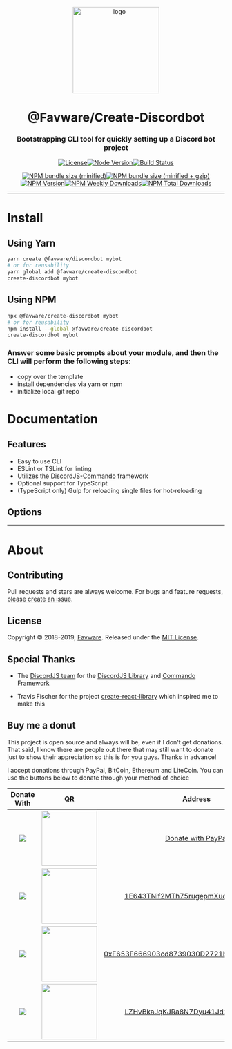 <div align="center">
<p>
<a href="https://favware.tech/create-discordbot">
<img src="https://storage.googleapis.com/data-sunlight-146313.appspot.com/website-project-icons/create-discordbot.png" height="200" alt="logo">
</a>
</p>

<p>
<h1> @Favware/Create-Discordbot </h1>
<h3> Bootstrapping CLI tool for quickly setting up a Discord bot project </h3>
</p>

<p>
<a href="https://github.com/favware/create-discordbot/blob/master/LICENSE.md"><img src="https://img.shields.io/github/license/favware/create-discordbot.svg?style=flat-square" alt="License"></a><!--
--><a href="https://www.npmjs.com/package/@favware/create-discordbot"><img src="https://img.shields.io/node/v/@favware/create-discordbot.svg?style=flat-square" alt="Node Version"></a><!--
--><a href="https://circleci.com/gh/favware/create-discordbot/tree/master"><img src="https://img.shields.io/circleci/project/github/favware/create-discordbot/master.svg?style=flat-square" alt="Build Status" title="Build Status" /></a>
</p>

<p>
<a href="https://www.npmjs.com/package/@favware/create-discordbot"><img src="https://img.shields.io/bundlephobia/min/@favware/create-discordbot.svg?style=popout-square" alt="NPM bundle size (minified)" title="NPM bundle size (minified)" /></a><!--
--><a href="https://www.npmjs.com/package/@favware/create-discordbot"><img src="https://img.shields.io/bundlephobia/minzip/@favware/create-discordbot.svg?style=flat-square" alt="NPM bundle size (minified + gzip)" title="NPM bundle size (minified + gzip)" /></a><!--
--><a href="https://www.npmjs.com/package/@favware/create-discordbot"><img src="https://img.shields.io/npm/v/@favware/create-discordbot.svg?style=flat-square" alt="NPM Version" title="NPM Version" /></a><!--
--><a href="https://www.npmjs.com/package/@favware/create-discordbot"><img src="https://img.shields.io/npm/dw/@favware/create-discordbot.svg?style=flat-square" alt="NPM Weekly Downloads" title="NPM Weekly Downloads" /></a><!--
--><a href="https://www.npmjs.com/package/@favware/create-discordbot"><img src="https://img.shields.io/npm/dt/@favware/create-discordbot.svg?style=flat-square" alt="NPM Total Downloads" title="NPM Total Downloads" /></a>
</p>
</div>

---

# Install

## Using Yarn

```sh
yarn create @favware/discordbot mybot
# or for reusability
yarn global add @favware/create-discordbot
create-discordbot mybot
```

## Using NPM

```sh
npx @favware/create-discordbot mybot
# or for reusability
npm install --global @favware/create-discordbot
create-discordbot mybot
```

### Answer some basic prompts about your module, and then the CLI will perform the following steps:

- copy over the template
- install dependencies via yarn or npm
- initialize local git repo

# Documentation

## Features

- Easy to use CLI
- ESLint or TSLint for linting
- Utilizes the [DiscordJS-Commando](https://github.com/discordjs/Commando) framework
- Optional support for TypeScript
- (TypeScript only) Gulp for reloading single files for hot-reloading

## Options

* * *

# About

## Contributing

Pull requests and stars are always welcome. For bugs and feature requests, [please create an issue](https://www.github.com/favware/yamlreader/issues/new).

## License

Copyright © 2018-2019, [Favware](https://github.com/favware).
Released under the [MIT License](LICENSE/md).

## Special Thanks

- The [DiscordJS team](https://github.com/discordjs/people) for the [DiscordJS Library](https://github.com/discordjs/discord.js) and [Commando Framework](https://github.com/discordjs/Commando)

- Travis Fischer for the project [create-react-library](https://yarnpkg.com/en/package/create-react-library) which inspired me to make this

## Buy me a donut

This project is open source and always will be, even if I don't get donations. That said, I know there are people out there that may still want to donate just to show their appreciation so this is for you guys. Thanks in advance!

I accept donations through PayPal, BitCoin, Ethereum and LiteCoin. You can use the buttons below to donate through your method of choice

|Donate With|QR|Address|
|:---:|:---:|:---:|
<a href="https://www.paypal.com/cgi-bin/webscr?cmd=_s-xclick&hosted_button_id=XMAYCF9SDHZ34"><img src="https://storage.googleapis.com/data-sunlight-146313.appspot.com/ribbon/paypaldonate.png"></a>|<a href="https://www.paypal.com/cgi-bin/webscr?cmd=_s-xclick&hosted_button_id=XMAYCF9SDHZ34"><img src="https://storage.googleapis.com/data-sunlight-146313.appspot.com/ribbon/paypalqr.png" width="128"></a>|[Donate with PayPal](https://www.paypal.com/cgi-bin/webscr?cmd=_s-xclick&hosted_button_id=XMAYCF9SDHZ34)|
<img src="https://storage.googleapis.com/data-sunlight-146313.appspot.com/ribbon/bitcoindonate.png">|<img src="https://storage.googleapis.com/data-sunlight-146313.appspot.com/ribbon/bitcoinqr.png" width="128">|<a href="bitcoin:1E643TNif2MTh75rugepmXuq35Tck4TnE5?amount=0.01&label=favware%27%20Ribbon%20Discord%20Bot">1E643TNif2MTh75rugepmXuq35Tck4TnE5</a>|
<img src="https://storage.googleapis.com/data-sunlight-146313.appspot.com/ribbon/ethereumdonate.png">|<img src="https://storage.googleapis.com/data-sunlight-146313.appspot.com/ribbon/ethereumqr.png" width="128">|<a href="ethereum:0xF653F666903cd8739030D2721bF01095896F5D6E?amount=0.01&label=favware%27%20Ribbon%20Discord%20Bot">0xF653F666903cd8739030D2721bF01095896F5D6E</a>|
<img src="https://storage.googleapis.com/data-sunlight-146313.appspot.com/ribbon/litecoindonate.png">|<img src="https://storage.googleapis.com/data-sunlight-146313.appspot.com/ribbon/litecoinqr.png" width="128">|<a href="litecoin:LZHvBkaJqKJRa8N7Dyu41Jd1PDBAofCik6?amount=0.01&label=favware%27%20Ribbon%20Discord%20Bot">LZHvBkaJqKJRa8N7Dyu41Jd1PDBAofCik6</a>|

